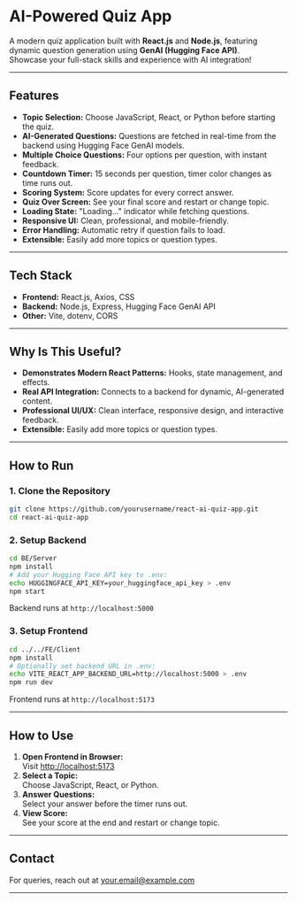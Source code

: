# AI-Powered Quiz App 

A modern quiz application built with **React.js** and **Node.js**, featuring dynamic question generation using **GenAI (Hugging Face API)**.  
Showcase your full-stack skills and experience with AI integration!

---

## Features

- **Topic Selection:** Choose JavaScript, React, or Python before starting the quiz.
- **AI-Generated Questions:** Questions are fetched in real-time from the backend using Hugging Face GenAI models.
- **Multiple Choice Questions:** Four options per question, with instant feedback.
- **Countdown Timer:** 15 seconds per question, timer color changes as time runs out.
- **Scoring System:** Score updates for every correct answer.
- **Quiz Over Screen:** See your final score and restart or change topic.
- **Loading State:** "Loading..." indicator while fetching questions.
- **Responsive UI:** Clean, professional, and mobile-friendly.
- **Error Handling:** Automatic retry if question fails to load.
- **Extensible:** Easily add more topics or question types.

---

## Tech Stack

- **Frontend:** React.js, Axios, CSS
- **Backend:** Node.js, Express, Hugging Face GenAI API
- **Other:** Vite, dotenv, CORS

---

## Why Is This Useful?

- **Demonstrates Modern React Patterns:** Hooks, state management, and effects.
- **Real API Integration:** Connects to a backend for dynamic, AI-generated content.
- **Professional UI/UX:** Clean interface, responsive design, and interactive feedback.
- **Extensible:** Easily add more topics or question types.

---

## How to Run

### 1. Clone the Repository

```sh
git clone https://github.com/yourusername/react-ai-quiz-app.git
cd react-ai-quiz-app
```

### 2. Setup Backend

```sh
cd BE/Server
npm install
# Add your Hugging Face API key to .env:
echo HUGGINGFACE_API_KEY=your_huggingface_api_key > .env
npm start
```
Backend runs at `http://localhost:5000`

### 3. Setup Frontend

```sh
cd ../../FE/Client
npm install
# Optionally set backend URL in .env:
echo VITE_REACT_APP_BACKEND_URL=http://localhost:5000 > .env
npm run dev
```
Frontend runs at `http://localhost:5173`

---

## How to Use

1. **Open Frontend in Browser:**  
   Visit [http://localhost:5173](http://localhost:5173)
2. **Select a Topic:**  
   Choose JavaScript, React, or Python.
3. **Answer Questions:**  
   Select your answer before the timer runs out.
4. **View Score:**  
   See your score at the end and restart or change topic.

---

## Contact

For queries, reach out at [your.email@example.com](mailto:your.email@example.com)

---


